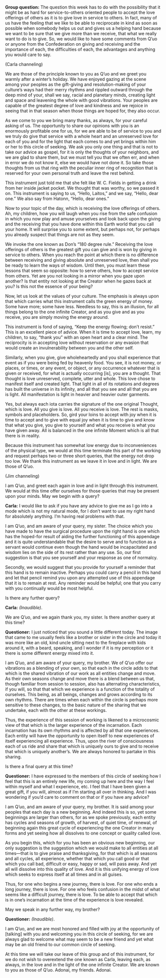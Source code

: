 <p class="group-question"><strong>Group question:</strong> The question this week has to do with the possibility that it might be as hard for service-to-others oriented people to accept the love offerings of others as it is to give love in service to others. In fact, many of us have the feeling that we like to be able to reciprocate in kind as soon as possible when somebody helps us out and gives us a helping hand because we want to be sure that we give more than we receive, that what we really want to do is to give. So, we would like to have some comments from Q’uo or anyone from the Confederation on giving and receiving and the importance of each, the difficulties of each, the advantages and anything you would care to say.</p>
<p class="channel-type">(Carla channeling)</p>
<p>We are those of the principle known to you as Q’uo and we greet you warmly after a winter’s holiday. We have enjoyed gazing at the scene among your peoples as the gift-giving and resolution-making of your culture’s ways had their merry rhythms and rippled outward through the deep mind of your, shall we say, racial and planetary minds, creating light and space and leavening the whole with good vibrations. Your peoples are capable of the greatest degree of love and kindness and we rejoice in seeing that in that season when those things are hoped for, they also occur.</p>
<p>As we come to you we bring many thanks, as always, for your careful asking of us. The opportunity to share our opinions with you is an enormously profitable one for us, for we are able to be of service to you and we truly do give that service with a whole heart and an unreserved love for each of you and for the light that each comes to and yet brings within him or her to this circle of seeking. We ask you only one thing and that is not to take our advice as gospel, for it is only the thoughts of your neighbors, and we are glad to share them, but we must tell you that we often err, and when in error we do not know it, else we would have not done it. So take those thoughts from us that ring with the peculiar inner ring of recognition that is reserved for your own personal truth and leave the rest behind.</p>
<p>This instrument just told me that she felt like W. C. Fields in getting a drink from her inside jacket pocket. We thought that was worthy, so we passed it on. This instrument is saying to us, “Hello, Laitos,” and we say, “Hello, dear one.” We also say from Hatonn, “Hello, dear ones.”</p>
<p>Now to your topic of the day, which is receiving the love offerings of others. Ah, my children, how you will laugh when you rise from the safe confusion in which you now play and amuse yourselves and look back upon the giving and the receiving that you have done within this Earth world that you call your home. It will surprise you to some extent, but perhaps not, for perhaps you already suspect that things are not as they seem.</p>
<p>We invoke the one known as Don’s “180 degree rule.” Receiving the love offerings of others is the greatest gift you can give and is won by giving in service to others. When you reach the point at which there is no difference between receiving and giving absolute and unreserved love, then shall you be ready to learn the ways of wisdom. Until then, you must learn these lessons that seem so opposite: how to serve others, how to accept service from others. Yet are you not looking in a mirror when you gaze upon another? Is that entity not looking at the Creator when he gazes back at you? Is this not the essence of your being?</p>
<p>Now, let us look at the values of your culture. The emphasis is always upon that which carries what this instrument calls the green energy of money. Some have more; some have less. Needless to say, this is an illusion, for all things belong to the one infinite Creator, and as you give and as you receive, you are simply moving the energy around.</p>
<p>This instrument is fond of saying, “Keep the energy flowing; don’t resist.” This is an excellent piece of advice. When it is time to accept love, learn, my children, to say, “thank you” with an open heart and a clear mind. The reciprocity is in accepting love without reservation or any evasion that would create an invulnerability between you and the other self.</p>
<p>Similarly, when you give, give wholeheartedly and you shall experience that event as if you were being fed by heavenly food. You see, it is not money, or places, or times, or any event, or object, or any occurrence whatever that is given or received, for what is actually occurring [is], you are a thought. That thought is love unreserved, complete, utter and whole. This love chose to manifest itself and created light. That light in all of its rotations and degrees has built the universe in its infinity, and all that you see and all that you are is light. All manifestation is light in heavier and heavier outer garments.</p>
<p>Yes, but always each iota carries the signature of the one original Thought, which is love. All you give is love. All you receive is love. The rest is masks, symbols and placeholders. So, gird your loins to accept with joy when it is time to accept and to give with equal joy when it is time to give and know that what you give, you give to yourself and what you receive is what you have given away. All is balanced in the one infinite Moment which is all that there is in reality.</p>
<p>Because this instrument has somewhat low energy due to inconveniences of the physical type, we would at this time terminate this part of the working and request perhaps two or three short queries, that the energy not drop too low. We thank this instrument as we leave it in love and in light. We are those of Q’uo.</p>
<p class="channel-type">(Jim channeling)</p>
<p>I am Q’uo, and greet each again in love and in light through this instrument. We would at this time offer ourselves for those queries that may be present upon your minds. May we begin with a query?</p>
<p><strong>Carla:</strong> I would like to ask if you have any advice to give me as I go into a mode which is not my natural mode, for I don’t want to use my right hand for absolutely anything. I’m having real problems with that.</p>
<p>I am Q’uo, and am aware of your query, my sister. The choice which you have made to have the surgical procedure upon the right hand is one which has the hoped-for result of aiding the further functioning of this appendage and it is quite understandable that the desire to serve and to function as a servant would continue even though the hand would be incapacitated and wisdom lies on the side of its rest rather than any use. So, our first suggestion is that you see yourself and your response as one of normalcy.</p>
<p>Secondly, we would suggest that you provide for yourself a reminder that this hand is to remain inactive. Perhaps you could carry a pencil in this hand and let that pencil remind you upon any attempted use of this appendage that it is to remain at rest. Any reminder would be helpful; one that you carry with you continually would be most helpful.</p>
<p>Is there any further query?</p>
<p><strong>Carla:</strong> <em>(Inaudible)</em>.</p>
<p>We are Q’uo, and we again thank you, my sister. Is there another query at this time?</p>
<p><strong>Questioner:</strong> I just noticed that you sound a little different today. The image that came to me usually feels like a brother or sister in the circle and today it was more like an old, kind uncle sitting next to the fireplace with kids around it, with a beard, speaking, and I wonder if it is my perception or it there is some different energy mixed into it.</p>
<p>I am Q’uo, and am aware of your query, my brother. We of Q’uo offer our vibrations as a blending of your own, so that each in the circle adds to that which is the shared vibration of our work as all entities change and move. As their own seasons change and move there is a blend between us that, though familiar from session to session, also has alternating characteristics, if you will, so that that which we experience is a function of the totality of ourselves. This being, as all beings, changes and grows according to its own rhythms. There are times when each within the circle is perhaps more sensitive to these changes, to the basic nature of the sharing that we undertake, each with the other at these workings.</p>
<p>Thus, the experience of this session of working is likened to a microcosmic view of that which is the larger experience of the incarnation. Each incarnation has its own rhythms and is affected by all that one experiences. Each entity will have the opportunity to open itself to new experiences of itself experiencing all experience. Thus, upon the river of consciousness each of us ride and share that which is uniquely ours to give and to receive that which is uniquely another’s. We are always honored to partake in this sharing.</p>
<p>Is there a final query at this time?</p>
<p><strong>Questioner:</strong> I have expressed to the members of this circle of seeking how I feel that this is an entirely new life, my coming up here and the way I feel within myself and what I experience, etc. I feel that I have been given a great gift, if you will, almost as if I’m starting all over in thinking. And I was wondering if you’d care to comment on that or if you have any advice?</p>
<p>I am Q’uo, and am aware of your query, my brother. It is said among your peoples that each day is a new beginning. And indeed this is so, yet some beginnings are larger than others, for as we spoke previously, each entity has cycles and seasons of growth, of harvest, of quiet time, of renewal, of beginning again this great cycle of experiencing the one Creator in many forms and yet seeing how all dissolves to one concept or quality called love.</p>
<p>As you begin this, which for you has been an obvious new beginning, our only suggestion is the suggestion which we would make to all entities at all times—that is to give praise and thanksgiving, for that which is all seasons and all cycles, all experience, whether that which you call good or that which you call bad, difficult or easy, happy or sad, will pass away. And yet all will dissolve into this quality of love. And it is this unifying energy of love which seeks to express itself at all times and in all guises.</p>
<p>Thus, for one who begins a new journey, there is love. For one who ends a long journey, there is love. For one who feels confusion in the midst of what seems like a difficult journey, there is love. To be able to accept that which is in one’s incarnation at the time of the experience is love revealed.</p>
<p>May we speak in any further way, my brother?</p>
<p><strong>Questioner:</strong> <em>(Inaudible)</em>.</p>
<p>I am Q’uo, and we are most honored and filled with joy at the opportunity of [talking] with you and welcoming you in this circle of seeking, for we are always glad to welcome what may seem to be a new friend and yet what may be an old friend to our common circle of seeking.</p>
<p>At this time we will take our leave of this group and of this instrument, for we do not wish to overextend the one known as Carla, leaving each, as always, in the love and in the light of the one infinite Creator. We are known to you as those of Q’uo. Adonai, my friends. Adonai.</p>